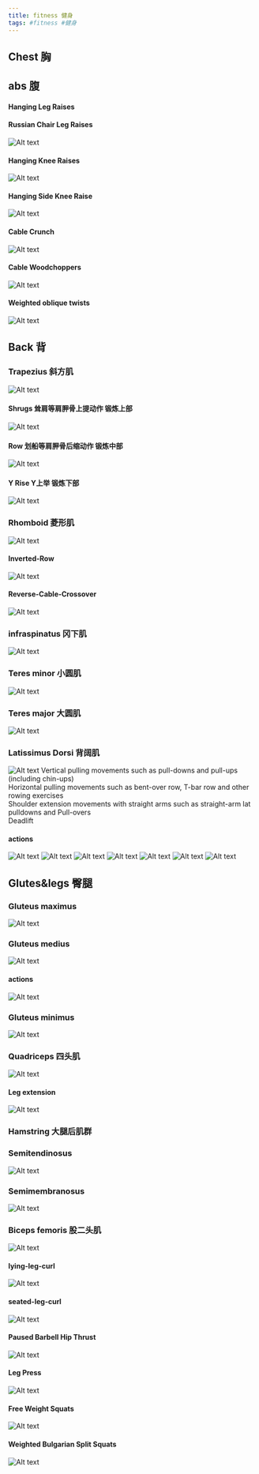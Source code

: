 ```yaml
---
title: fitness 健身
tags: #fitness #健身
---
```

## Chest 胸
## abs 腹
#### Hanging Leg Raises
#### Russian Chair Leg Raises
![Alt text](assets/Russian_Chair_Leg_Raises.webp)
#### Hanging Knee Raises
![Alt text](assets/Hanging_Knee_Raises.webp) 
#### Hanging Side Knee Raise
![Alt text](assets/Hanging_Side_Knee_Raise.webp) 
#### Cable Crunch
![Alt text](assets/Cable-Crunch.webp)
#### Cable Woodchoppers
![Alt text](assets/cable-woodchopper-1000x1000.jpg)
#### Weighted oblique twists
![Alt text](assets/the-kettlebell-russian-twist-1536x552.png)

## Back 背
### Trapezius 斜方肌
![Alt text](assets/Trapezius.png)
#### Shrugs 耸肩等肩胛骨上提动作  锻炼上部
![Alt text](assets/Barbell-Shrug.webp)
#### Row 划船等肩胛骨后缩动作  锻炼中部
![Alt text](assets/cable-standing-row.png)
#### Y Rise Y上举  锻炼下部
![Alt text](assets/Y-Raise.webp)
### Rhomboid 菱形肌
![Alt text](assets/Rhomboid.png)
#### Inverted-Row
![Alt text](assets/Inverted-Row.webp)
#### Reverse-Cable-Crossover
![Alt text](assets/Reverse-Cable-Crossover.webp)

### infraspinatus 冈下肌
![Alt text](assets/500px-Infraspinatus.png)
### Teres minor 小圆肌
![Alt text](assets/500px-Teres_minor_muscle_back3.png)
### Teres major 大圆肌
![Alt text](assets/500px-Teres_major.png)
### Latissimus Dorsi 背阔肌
![Alt text](assets/Latissimus_Dorsi.png)
Vertical pulling movements such as pull-downs and pull-ups (including chin-ups)  
Horizontal pulling movements such as bent-over row, T-bar row and other rowing exercises  
Shoulder extension movements with straight arms such as straight-arm lat pulldowns and Pull-overs  
Deadlift  
#### actions
![Alt text](assets/lat-pulldown-2048x1595.png) ![Alt text](assets/pull-up-1024x907.png) ![Alt text](assets/assisted-pull-up-machine-1024x792.png) ![Alt text](assets/inverted-row.gif) ![Alt text](assets/chin-ups.gif) ![Alt text](assets/t-bar-row-muscles.gif) ![Alt text](assets/high-row.gif)

## Glutes&legs 臀腿
### Gluteus maximus  
![Alt text](assets/240px-Gluteus_maximus_3D.gif)  
### Gluteus medius  
![Alt text](assets/240px-Gluteus_medius_muscle_-_animation04.gif) 
#### actions
![Alt text](assets/Seated-Hip-Abduction_Hips.gif)
### Gluteus minimus  
![Alt text](assets/240px-Gluteus_minimus_muscle_-_animation04.gif)  

### Quadriceps 四头肌
![Alt text](assets/Quadriceps.png)
#### Leg extension
![Alt text](assets/leg-extension-1536x812.png)

### Hamstring 大腿后肌群
### Semitendinosus  
![Alt text](assets/Semitendinosus_muscle.png)  
### Semimembranosus 
![Alt text](assets/Semimembranosus_muscle.png)
### Biceps femoris 股二头肌  
![Alt text](assets/300px-Biceps_femoris_muscle_long_head.png)  

#### lying-leg-curl  
![Alt text](assets/lying-leg-curl.gif)  
#### seated-leg-curl  
![Alt text](assets/seated-leg-curl.gif)  

#### Paused Barbell Hip Thrust
![Alt text](assets/barbell-hip-thrust.jpg)  
#### Leg Press  
![Alt text](assets/leg-press.gif)  
#### Free Weight Squats
![Alt text](assets/low-bar-squat-form.gif)  
#### Weighted Bulgarian Split Squats
![Alt text](assets/bulgarian-split-spuat.gif)  






